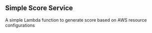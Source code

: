 ## Simple Score Service

A simple Lambda function to generate score based on AWS resource configurations

